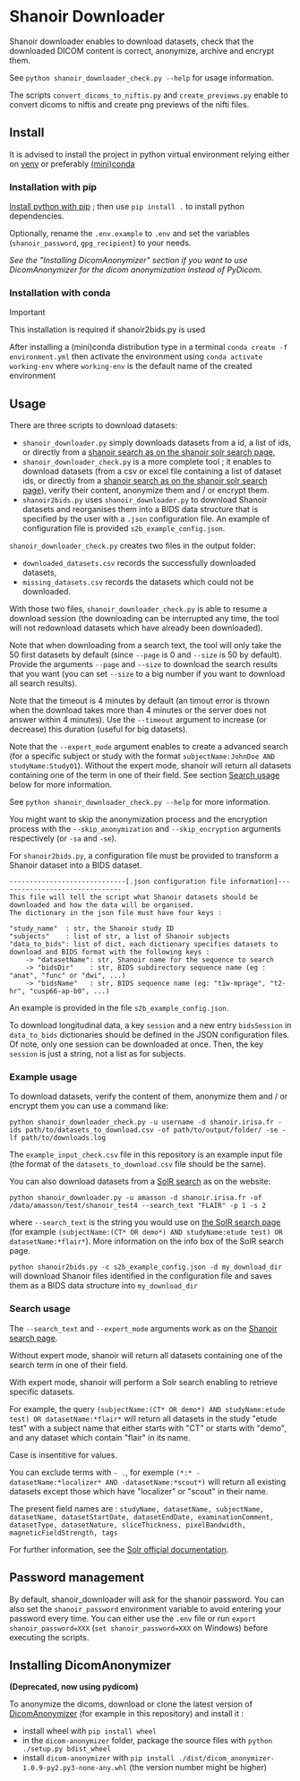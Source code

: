 # Shanoir Downloader

Shanoir downloader enables to download datasets, check that the downloaded DICOM content is correct, anonymize, archive and encrypt them.

See `python shanoir_downloader_check.py --help` for usage information.

The scripts `convert_dicoms_to_niftis.py` and `create_previews.py` enable to convert dicoms to niftis and create png previews of the nifti files.

## Install

It is advised to install the project in python virtual environment relying either on [venv](https://docs.python.org/3/tutorial/venv.html) or preferably  [(mini)conda](https://conda.io/projects/conda/en/latest/user-guide/tasks/manage-environments.html)
### Installation with pip 
[Install python with pip](https://www.python.org/downloads/) ; then use `pip install .` to install python dependencies.

Optionally, rename the `.env.example` to `.env` and set the variables (`shanoir_password`, `gpg_recipient`) to your needs.

*See the "Installing DicomAnonymizer" section if you want to use DicomAnonymizer for the dicom anonymization instead of PyDicom.*

### Installation with conda
> [!IMPORTANT]
> This installation is required if shanoir2bids.py is used 

After installing a (mini)conda distribution type in a terminal  `conda create -f environment.yml` then activate the environment using `conda activate working-env` where `working-env` is the default name of the created environment 
## Usage

There are three scripts to download datasets:
 - `shanoir_downloader.py` simply downloads datasets from a id, a list of ids, or directly from a [shanoir search as on the shanoir solr search page](https://shanoir.irisa.fr/shanoir-ng/solr-search),
 - `shanoir_downloader_check.py` is a more complete tool ; it enables to download datasets (from a csv or excel file containing a list of dataset ids, or directly from a [shanoir search as on the shanoir solr search page](https://shanoir.irisa.fr/shanoir-ng/solr-search)), verify their content, anonymize them and / or encrypt them.
 - `shanoir2bids.py` uses `shanoir_downloader.py` to download Shanoir datasets and reorganises them into a BIDS data structure that is specified by the user with a `.json` configuration file. An example of configuration file is provided `s2b_example_config.json`. 

`shanoir_downloader_check.py` creates two files in the output folder:
 - `downloaded_datasets.csv` records the successfully downloaded datasets,
 - `missing_datasets.csv` records the datasets which could not be downloaded.

With those two files, `shanoir_downloader_check.py` is able to resume a download session (the downloading can be interrupted any time, the tool will not redownload datasets which have already been downloaded).

Note that when downloading from a search text, the tool will only take the 50 first datasets by default (since `--page` is 0 and `--size` is 50 by default). Provide the arguments `--page` and `--size` to download the search results that you want (you can set `--size` to a big number if you want to download all search results).

Note that the timeout is 4 minutes by default (an timout error is thrown when the download takes more than 4 minutes or the server does not answer within 4 minutes). Use the `--timeout` argument to increase (or decrease) this duration (useful for big datasets).

Note that the `--expert_mode` argument enables to create a advanced search (for a specific subject or study with the format `subjectName:JohnDoe AND studyName:Study01`). Without the expert mode, shanoir will return all datasets containing one of the term in one of their field. See section [Search usage](#search-usage) below for more information.

See `python shanoir_downloader_check.py --help` for more information. 

You might want to skip the anonymization process and the encryption process with the `--skip_anonymization` and `--skip_encryption` arguments respectively (or `-sa` and `-se`).

For `shanoir2bids.py`, a configuration file must be provided to transform a Shanoir dataset into a BIDS dataset.
```
-----------------------------[.json configuration file information]-------------------------------
This file will tell the script what Shanoir datasets should be downloaded and how the data will be organised.
The dictionary in the json file must have four keys :

"study_name"  : str, the Shanoir study ID
"subjects"    : list of str, a list of Shanoir subjects
"data_to_bids": list of dict, each dictionary specifies datasets to download and BIDS format with the following keys :
    -> "datasetName": str, Shanoir name for the sequence to search
    -> "bidsDir"    : str, BIDS subdirectory sequence name (eg : "anat", "func" or "dwi", ...)
    -> "bidsName"   : str, BIDS sequence name (eg: "t1w-mprage", "t2-hr", "cusp66-ap-b0", ...)
```

An example is provided in the file `s2b_example_config.json`.

To download longitudinal data, a key `session` and a new entry `bidsSession` in `data_to_bids` dictionaries should be defined in the JSON configuration files. Of note, only one session can be downloaded at once. Then, the key `session` is just a string, not a list as for subjects.


### Example usage

To download datasets, verify the content of them, anonymize them and / or encrypt them you can use a command like:

`python shanoir_downloader_check.py -u username -d shanoir.irisa.fr -ids path/to/datasets_to_download.csv -of path/to/output/folder/ -se -lf path/to/downloads.log`

The `example_input_check.csv` file in this repository is an example input file (the format of the `datasets_to_download.csv` file should be the same).

You can also download datasets from a [SolR search](https://shanoir.irisa.fr/shanoir-ng/solr-search) as on the website:

`python shanoir_downloader.py -u amasson -d shanoir.irisa.fr -of /data/amasson/test/shanoir_test4 --search_text "FLAIR" -p 1 -s 2 `

where `--search_text` is the string you would use on [the SolR search page](https://shanoir.irisa.fr/shanoir-ng/solr-search) (for example `(subjectName:(CT* OR demo*) AND studyName:etude test) OR datasetName:*flair*`). More information on the info box of the SolR search page.

`python shanoir2bids.py -c s2b_example_config.json -d my_download_dir` will download Shanoir files identified in the configuration file and saves them as a BIDS data structure into `my_download_dir`

### Search usage

The `--search_text` and `--expert_mode` arguments work as on the [Shanoir search page](https://shanoir.irisa.fr/shanoir-ng/solr-search).

Without expert mode, shanoir will return all datasets containing one of the search term in one of their field.

With expert mode, shanoir will perform a Solr search enabling to retrieve specific datasets.

For example, the query `(subjectName:(CT* OR demo*) AND studyName:etude test) OR datasetName:*flair*` will return all datasets in the study "etude test" with a subject name that either starts with "CT" or starts with "demo", and any dataset which contain "flair" in its name.

Case is insentitive for values.

You can exclude terms with `- .`, for exemple `(*:* -datasetName:*localizer* AND -datasetName:*scout*)` will return all existing datasets except those which have "localizer" or "scout" in their name.

The present field names are : `studyName, datasetName, subjectName, datasetName, datasetStartDate, datasetEndDate, examinationComment, datasetType, datasetNature, sliceThickness, pixelBandwidth, magneticFieldStrength, tags`

For further information, see the [Solr official documentation](https://solr.apache.org/guide/6_6/the-standard-query-parser.html).

## Password management

By default, shanoir_downloader will ask for the shanoir password. You can also set the `shanoir_password` environment variable to avoid entering your password every time. 
You can either use the `.env` file or run `export shanoir_password=XXX` (`set shanoir_password=XXX` on Windows) before executing the scripts.

## Installing DicomAnonymizer

**(Deprecated, now using pydicom)**

To anonymize the dicoms, download or clone the latest version of [DicomAnonymizer](https://github.com/KitwareMedical/dicom-anonymizer/) (for example in this repository) and install it :
 - install wheel with `pip install wheel`
 - in the `dicom-anonymizer` folder, package the source files with `python ./setup.py bdist_wheel`
 - install `dicom-anonymizer` with `pip install ./dist/dicom_anonymizer-1.0.9-py2.py3-none-any.whl` (the version number might be higher)
